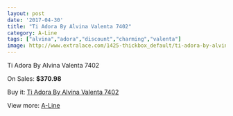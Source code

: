 ```yaml
---
layout: post
date: '2017-04-30'
title: "Ti Adora By Alvina Valenta 7402"
category: A-Line
tags: ["alvina","adora","discount","charming","valenta"]
image: http://www.extralace.com/1425-thickbox_default/ti-adora-by-alvina-valenta-7402.jpg
---
```

Ti Adora By Alvina Valenta 7402

On Sales: **$370.98**
<a href="https://www.extralace.com/a-line/673-ti-adora-by-alvina-valenta-7402.html"><amp-img layout="responsive" width="600" height="600" src="//www.extralace.com/1425-thickbox_default/ti-adora-by-alvina-valenta-7402.jpg" alt="Ti Adora By Alvina Valenta 7402 0" /></a>
<a href="https://www.extralace.com/a-line/673-ti-adora-by-alvina-valenta-7402.html"><amp-img layout="responsive" width="600" height="600" src="//www.extralace.com/1426-thickbox_default/ti-adora-by-alvina-valenta-7402.jpg" alt="Ti Adora By Alvina Valenta 7402 1" /></a>

Buy it: [Ti Adora By Alvina Valenta 7402](https://www.extralace.com/a-line/673-ti-adora-by-alvina-valenta-7402.html "Ti Adora By Alvina Valenta 7402")

View more: [A-Line](https://www.extralace.com/2-a-line "A-Line")